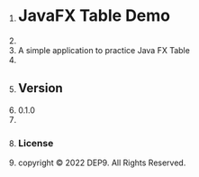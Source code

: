 1. # JavaFX Table Demo
2. 
3. A simple application to practice Java FX Table 
4. 
5. ## Version
6. 0.1.0
7. 
8. ### License
9. copyright &copy; 2022 DEP9. All Rights Reserved.
